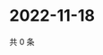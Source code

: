 # 2022-11-18

共 0 条

<!-- BEGIN WEIBO -->
<!-- 最后更新时间 Fri Nov 18 2022 01:16:29 GMT+0800 (China Standard Time) -->

<!-- END WEIBO -->
